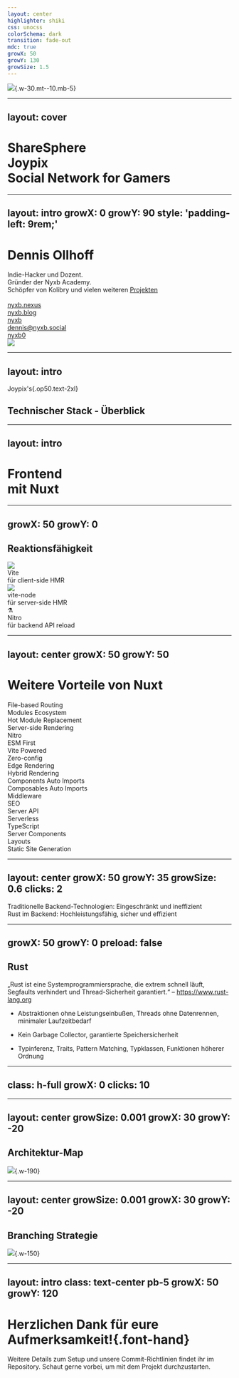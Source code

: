```yaml
---
layout: center
highlighter: shiki
css: unocss
colorSchema: dark
transition: fade-out
mdc: true
growX: 50
growY: 130
growSize: 1.5
---
```


![](/sharesphere-logo.png){.w-30.mt--10.mb-5}

---
layout: cover
---

<h1 flex="~ col">
<div text-2xl op50>ShareSphere</div>
<div mt1>Joypix</div>
<div font-hand tracking-widest mt--2 op75 text-4xl>Social Network for Gamers</div>
</h1>

<!--
Guten Tag, ich freue mich, heute hier zu sein und unser aufregendes Projekt vorzustellen: ShareSphere's Joypix, das soziale Netzwerk für Gamer. Unsere Mission ist es, eine Plattform zu schaffen, die nicht nur unterhaltsam und interaktiv ist, sondern auch die Gaming-Community auf einzigartige Weise zusammenbringt.
-->

---
layout: intro
growX: 0
growY: 90
style: 'padding-left: 9rem;'
---

# Dennis Ollhoff

<div class="leading-10 opacity-80">
Indie-Hacker und Dozent.<br>
Gründer der Nyxb Academy.<br>
Schöpfer von Kolibry und vielen weiteren <a href="https://nyxb.nexus/projects" target="_blank">Projekten</a><br>
<br>
</div>

<div my-10 w-min flex="~ gap-1" items-center justify-center>
  <div i-ri-user-3-line op50 ma text-xl />
  <div><a href="https://nyxb.nexus" target="_blank" class="border-none! font-300">nyxb.nexus</a></div>
  <div dashicons:welcome-write-blog op50 ma text-xl />
  <div><a href="https://nyxb.blog" target="_blank" class="border-none! font-300">nyxb.blog</a></div>
  <div i-ri-github-line op50 ma text-xl ml4/>
  <div><a href="https://github.com/nyxb" target="_blank" class="border-none! font-300">nyxb</a></div>
  <div i-ri-mastodon-line op50 ma text-xl ml4 />
  <div><a href="https://nyxb.social/@dennis" target="_blank" class="border-none! font-300">dennis@nyxb.social</a></div>
  <div i-ri-twitter-x-line op50 ma text-xl ml4/>
  <div><a href="https://twitter.com/nyxb0" target="_blank" class="border-none! font-300">nyxb0</a></div>
</div>

<img src="https://nyxb.nexus/images/nyxb-logo.png" rounded-full w-35 abs-tr mt-32 mr-40 />

<div flex="~ gap2">

</div>

<!--
Mein Name ist Dennis Ollhoff und ich bin der CTO bei ShareSphere. Ich bringe eine umfassende IT-Erfahrung seit dem Jahr 2000 mit. Im Alter von 36 Jahren, verheiratet und Vater von drei Kindern, habe ich viele Jahre als Freelancer gearbeitet, spezialisiert auf die Entwicklung von Webanwendungen. Mein Fokus liegt auch im Backend-Bereich, hauptsächlich mit Rust. Meine Karriere als Dozent und Gründer der Nyxb Academy, wo ich meine Erfahrungen und Kenntnisse weitergebe, hat jedoch unterschiedliche Wurzeln. Heute möchte ich euch nicht nur unser Projekt vorstellen, sondern auch die Technologien und Strategien erläutern, die hinter diesem spannenden Unterfangen stehen. Wichtig zu erwähnen ist, dass es heute hauptsächlich um die Entwicklungsaspekte unseres Projekts geht, da die meisten Teilnehmer bereits mit dem Projekt selbst vertraut sind.
-->

---
layout: intro
---

Joypix's{.op50.text-2xl}

<h2 important-text-5xl important-mt-0>Technischer Stack - Überblick</h2>

<!--
Beginnen wir mit einem Überblick über unseren technischen Stack. Wir haben eine Kombination aus modernen und leistungsfähigen Technologien gewählt, um eine skalierbare und effiziente Social Media Plattform zu entwickeln. Diese umfassen Nuxt.js für das Frontend, Rust für das Backend und PostgreSQL für unsere Datenbank.
-->

---
layout: intro
---

<h1 flex="~ col">
<div>Frontend</div>
<div flex="~ gap3" items-center>mit <span inline-block i-logos-nuxt-icon text-1.2em mb-2/> <b font-bold>Nuxt</b></div>
</h1>

<!--
In unserem Projekt nutzen wir Nuxt.js in seiner neuesten Version für das Frontend. Diese Wahl bietet uns zahlreiche Verbesserungen, die unsere Entwicklungsprozesse erheblich optimieren. Nuxt.js vereinfacht die Erstellung moderner Webanwendungen durch seine integrierten Lösungen für Routing, State Management und mehr, während es gleichzeitig eine hohe Flexibilität und Erweiterbarkeit bietet.
-->

---
growX: 50
growY: 0
---

## Reaktionsfähigkeit

<div flex="~" justify-evenly items-center h-90>
<v-clicks>

<div flex="~ col" items-center>
<img w-20 mb6 src="/vite.svg">
<div text-2xl>Vite</div>
<div text-base op50>für client-side HMR</div>
</div>

<div flex="~ col" items-center>
<img w-20 mb6 src="/vite-node.svg">
<div text-2xl>vite-node</div>
<div text-base op50>für server-side HMR</div>
</div>

<div flex="~ col" items-center>
<div text-4.6rem>⚗️</div>
<div text-2xl>Nitro</div>
<div text-base op50>für backend API reload</div>
</div>

</v-clicks>
</div>

<!--
Ein Schlüsselaspekt von Nuxt 3, den wir in unserem Projekt nutzen, ist seine hohe "Reaktionsfähigkeit". 
Durch die Integration von Vite bietet Nuxt.js ein schnelles Hot Module Replacement (HMR) auf der Client-Seite. 
Dies führt zu einer sofortigen Aktualisierung des Codes in der Anwendung, was unseren Entwicklungsprozess beschleunigt. 

Nuxt.js nutzt auch `vite-node` für das serverseitige Rendering, was HMR auf der Serverseite ermöglicht. 

Ein weiterer Vorteil von Nuxt 3 ist die Integration von Nitro, die ein Hot-Reload für Server-APIs bietet. Diese Eigenschaften tragen wesentlich zur Effizienz und Schnelligkeit unserer Entwicklungsarbeit bei.
-->

---
layout: center
growX: 50
growY: 50
---

<h1 font-bold class="text-5xl!">Weitere Vorteile von Nuxt</h1>

<div absolute left-100 top-80 v-click>File-based Routing</div>
<div absolute left-52 top-50 v-click>Modules Ecosystem</div>
<div absolute left-100 top-50 v-click>Hot Module Replacement</div>
<div absolute left-50 top-80 v-click>Server-side Rendering</div>

<v-click>

<div absolute left-158 top-50>Nitro</div>
<div absolute left-145 top-80>ESM First</div>
<div absolute left-170 top-80>Vite Powered</div>
<div absolute left-60 top-90 op80>Zero-config</div>
<div absolute left-90 top-90>Edge Rendering</div>

</v-click>
<v-click>

<div absolute left-85 top-40>Hybrid Rendering</div>
<div absolute left-130 top-90>Components Auto Imports</div>
<div absolute left-125 top-40 op70>Composables Auto Imports</div>
<div absolute left-55 top-40 op70>Middleware</div>
<div absolute left-175 top-50 op70>SEO</div>

</v-click>
<v-click>

<div absolute left-145 top-100 op60>Server API</div>
<div absolute left-100 top-30 op70>Serverless</div>
<div absolute left-70 top-30 op70>TypeScript</div>
<div absolute left-130 top-30 op70>Server Components</div>
<div absolute left-120 top-100 op70>Layouts</div>
<div absolute left-70 top-100 op60>Static Site Generation</div>

</v-click>

<!--
In unserem Projekt profitieren wir erheblich von den erweiterten Funktionen von Nuxt.js. File-based Routing ermöglicht eine intuitive und organisierte Strukturierung unserer Anwendung. Das umfassende Module-Ökosystem erleichtert die Integration zusätzlicher Funktionen. Dank der eingebauten SEO-Unterstützung und des serverseitigen Renderings verbessert Nuxt.js sowohl die Leistung als auch die Sichtbarkeit unserer Webanwendung.

Weitere wichtige Funktionen von Nuxt.js, die unseren Entwicklungsprozess optimieren, sind Zero-Config, hybrides Rendering und der automatische Import von Komponenten und Composables. Dies, kombiniert mit der Unterstützung für TypeScript, Edge Rendering und statischer Seitengenerierung, macht Nuxt.js zu einem extrem leistungsfähigen Werkzeug für die moderne Webentwicklung.
-->

---
layout: center
growX: 50
growY: 35
growSize: 0.6
clicks: 2
---

<img src="/ecosystem/rust.svg" alt="" w-25 ma />

<div flex="~ col items-center gap-2" p4>
  <div v-click="1" :class="$clicks >= 2 ? 'line-through op50' : ''" transition>Traditionelle Backend-Technologien: Eingeschränkt und ineffizient</div>
  <div i-carbon-arrow-down op50 v-click="2"/>
  <div v-click="2">Rust im Backend: Hochleistungsfähig, sicher und effizient</div>
</div>

<!--
Unsere Entscheidung, Rust für das Backend unseres Projekts zu nutzen, beruht auf seiner herausragenden Leistung und modernen Architektur. Im Gegensatz zu traditionellen Backend-Technologien, die oft mit Einschränkungen in Sachen Geschwindigkeit und Effizienz kämpfen, bietet Rust eine beeindruckende Kombination aus Geschwindigkeit, Sicherheit und Zuverlässigkeit.

Rust hebt sich deutlich von älteren Technologien ab und treibt die Leistungsfähigkeit unserer Anwendungen auf ein neues Niveau.
-->


---
growX: 50
growY: 0
preload: false
---

## Rust

<p> „Rust ist eine Systemprogrammiersprache, die extrem schnell läuft, Segfaults verhindert und Thread-Sicherheit garantiert.“ – <a href="https://www.rust-lang.org">https://www.rust-lang.org</a></p>

<div h-70 flex="~ items-center">
<v-clicks>

- Abstraktionen ohne Leistungseinbußen, Threads ohne Datenrennen, minimaler Laufzeitbedarf
  
- Kein Garbage Collector, garantierte Speichersicherheit
  
- Typinferenz, Traits, Pattern Matching, Typklassen, Funktionen höherer Ordnung

</v-clicks>
</div>


<!--
In unserem Backend setzen wir auf Rust, eine fortschrittliche Systemprogrammiersprache, die für ihre Geschwindigkeit und Zuverlässigkeit bekannt ist. Rust ermöglicht uns, leistungsstarke und sichere Backend-Services zu entwickeln, die perfekt für die anspruchsvollen Anforderungen unserer Social-Media-Plattform geeignet sind.

1. Rust zeichnet sich durch seine Abstraktionen ohne Leistungseinbußen und seinen minimalen Laufzeitbedarf aus. 

2. Durch die Vermeidung eines Garbage Collectors und die Garantie von Speichersicherheit bietet Rust eine robuste Basis für unsere Backend-Logik.

3. Die Integration moderner Programmierkonzepte wie Typinferenz, Traits und Pattern Matching in Rust erlaubt es uns, sauberen und wartbaren Code zu schreiben. Dies führt zu einer effizienteren Entwicklung und Wartung unserer Backend-Systeme, was letztendlich zu einer besseren Performance und Benutzererfahrung für unsere Plattform führt.
-->

---
class: h-full
growX: 0
clicks: 10
---

<div 
  class="left-50% top-50% absolute relative w-0 h-0"
  :class="$clicks < 6 ? '' : 'scale-80'"
  transition-all duration-600
>
  <div
    v-click="2"
    absolute border="~ green rounded-full"
    translate="x--50% y--50%"
    :class="$clicks < 3 ? 'ml--40 w-150 h-150' : 'ml--70 w-60 h-60'"
    transition-all duration-800 
    bg-green:20 text-3xl text-green flex="~ items-center justify-center"
  >
    <div i-logos-nuxt-icon text-6xl />
  </div>
  <div
    z--1
    absolute border="~ rounded-full"
    translate="x--50% y--50%"
    :class="$clicks < 1 ? 'border-color-transparent! bg-transparent! w-50 h-50' : $clicks < 3 ? 'w-50 h-50 border-green bg-green:20' : 'h-100 w-100 border-gray bg-white:20 border-dashed'"
    transition-all duration-800
    text-3xl text-white flex="~ items-center justify-center"
  >
    <div 
      h-1em
      :class="$clicks < 1 ? 'scale-200' : $clicks < 3 ? 'scale-90' : 'scale-140'" 
      of-hidden transition-all duration-800>
      <div
        flex="~ col gap-2 items-center" 
        transition-all duration-600 delay-1000
        :style="{
          transform: $clicks < 3 ? '' : 'translateY(-1.1em)'
        }"
      >
        <NuxtDevTools h-0.8em/>
        <Integration h-0.8em/>
      </div>
    </div>
  </div>
  <div
    v-click="5"
    absolute border="~  red rounded-full"
    translate="x--50% y--50%"
    ml--50 mt--42 w-60 h-60
    transition-all duration-800 
    bg-red:20 text-3xl text-red flex="~ items-center justify-center"
  >
    <div i-logos-rust text-6xl />
  </div>
  <div
    v-click="6"
    absolute border="~ red rounded-full"
    translate="x--50% y--50%"
    mt--65 ml-8 w-60 h-60
    transition-all duration-800 
    bg-red:20 text-3xl text-red flex="~ items-center justify-center"
  >
    <ActixWeb h-2.8em />
  </div>
  <div
    v-click="7"
    absolute border="~ blue rounded-full"
    translate="x--50% y--50%"
    mt--30 ml-60 w-60 h-60
    transition-all duration-800 
    bg-blue:20 text-3xl text-blue flex="~ items-center justify-center"
  >
    <div i-logos-postgresql text-6xl />
  </div>
  <div
    v-click="8"
    absolute border="~ purple rounded-full"
    translate="x--50% y--50%"
    mt-32 ml-60 w-60 h-60
    transition-all duration-800 
    bg-purple:20 text-3xl text-purple flex="~ items-center justify-center"
  >
    <div i-devicon:docker-wordmark text-6xl />
  </div>
  <div
    v-click="9"
    absolute border="~ blue rounded-full"
    translate="x--50% y--50%"
    mt-55 ml3 w-60 h-60
    transition-all duration-800 
    bg-blue:20 text-3xl text-blue flex="~ items-center justify-center"
  >
    <div i-logos-jwt-icon text-6xl />
  </div>
  <div
    v-click="10"
    absolute border="~ gray rounded-full"
    translate="x--50% y--50%"
    mt-45 ml--47 w-40 h-40
    transition-all duration-800 
    bg-gray:20 text-3xl text-gray flex="~ items-center justify-center"
  >
    <div i-ri-more-line text-6xl />
  </div>
</div>

<!--
Im Zentrum unseres Projekts steht die Idee der "Synergie" – die effektive Kombination aus mehreren fortschrittlichen Technologien, die zusammen ein robustes und dynamisches System bilden. Hier ist eine kurze Zusammenfassung der Technologien, die wir in unserem Projekt nutzen:

- **Nuxt.js**: Ein leistungsstarkes Frontend-Framework, das uns ermöglicht, moderne und reaktive Webanwendungen zu erstellen und zugleich ein nahtloses Entwicklererlebnis bietet.
- **Rust mit Actix-Web**: Im Backend nutzen wir die Schnelligkeit und Sicherheit von Rust, gepaart mit Actix-Web, einem leistungsstarken Web-Framework für Rust, um eine effiziente und skalierbare Serverseite zu gewährleisten.
- **PostgreSQL**: Als unsere Datenbanklösung setzen wir zum Anfang auf PostgreSQL, bekannt für Zuverlässigkeit und starke Performance.
- **Docker**: Wird hauptsächlich für das Deployment des Backends verwendet, um eine konsistente und isolierte Entwicklungsumgebung zu gewährleisten.
- **JWT Token**: Zur Authentifizierung und Sicherheit setzen wir auf JWT Tokens, die eine sichere und flexible Handhabung von Benutzersitzungen ermöglichen.

Jede dieser Technologien spielt eine wichtige Rolle in unserem Ökosystem, und zusammen bilden sie das Rückgrat unseres Projekts.
-->

---
layout: center
growSize: 0.001
growX: 30
growY: -20
---


## Architektur-Map

![](/connections.png){.w-190}

<!--
Unsere Architektur ist ein Geflecht aus spezialisierten Technologien, die nahtlos zusammenarbeiten, um eine umfassende Lösung für unsere Benutzer zu schaffen. Hier ist, wie unsere Komponenten interagieren:

- **Frontend**: Nuxt.js, das auf Vue.js basiert, bietet eine reaktive Oberfläche, die direkt mit unserem Rust-Backend kommuniziert.
- **Backend**: Rust bietet dank Actix-Web und Diesel ORM eine robuste und schnelle Backend-Logik mit sicherem Zugriff auf unsere PostgreSQL-Datenbank.
- **Authentifizierung**: JWT Tokens sichern die Kommunikation und stellen sicher, dass nur authentifizierte Anfragen bearbeitet werden.
- **Deployment**: Docker und Nginx ermöglichen ein zuverlässiges und effizientes Deployment, wobei Docker für die Containerisierung des Backends und Nginx als Server für das Frontend dient.
- **CI/CD-Pipeline**: Unsere DevOps-Praktiken werden durch eine CI/CD-Pipeline unterstützt, die automatisierte Tests und Deployment ermöglicht, was eine kontinuierliche Integration und Auslieferung unserer Anwendung sicherstellt.

Diese Verbindungen erlauben es uns, ein stark integriertes System zu betreiben, das sowohl leistungsfähig als auch zuverlässig ist.
-->

---
layout: center
growSize: 0.001
growX: 30
growY: -20
---


## Branching Strategie

![](/branch.png){.w-150}

<!--
Unser Entwicklungsworkflow basiert auf einem angepassten Nyxb Flow, der strukturiert und flexibel den Weg von der Idee bis zum fertigen Release abbildet. 

Wir verwenden Backlog Items als Haupt-Feature-Branches, von denen aus wir für jede Aufgabe spezifische Task-Branches erstellen. 

Nach Abschluss eines Tasks wird er über einen Pull Request zurück in den Haupt-Feature-Branch integriert. 

Der Release-Branch wird vorbereitet, indem alle fertigen Features aus dem Haupt-Feature-Branch übernommen werden. 

Abschließende Tests erfolgen im Release-Branch, bevor die Änderungen in den main-Branch fließen und ein neues Release markieren. 

Für Hotfixes haben wir einen direkten Prozess etabliert, der es uns ermöglicht, schnell auf Probleme zu reagieren. 
Dieser Workflow garantiert eine klare Strukturierung und effiziente Fortschritte unseres Projekts.
-->

---
layout: intro
class: text-center pb-5
growX: 50
growY: 120
---

# Herzlichen Dank für eure Aufmerksamkeit!{.font-hand}

Weitere Details zum Setup und unsere Commit-Richtlinien findet ihr im Repository. Schaut gerne vorbei, um mit dem Projekt durchzustarten.

<!---
Vielen Dank, dass ihr heute dabei wart. Ich hoffe, ich konnte euch einen guten Überblick über unser Projekt geben. Alle weiterführenden Informationen, inklusive des Setups und unserer Commit-Richtlinien, findet ihr in unserem Repository. Ich ermutige euch, euch dort umzusehen und freue mich auf eure Beiträge und Fragen.
-->
